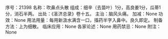 序号：21398
名称：吹鼻点头散
组成：细辛（去苗叶）1分，高良姜1分，瓜蒂1分，消石半两。
出处：《圣济总录》卷十五。
主治：脑风头痛。
加减：None
功效：None
用法用量：每用新汲水满含一口，搐药半字入鼻中。良久即定。
制备方法：上为细散。
临床应用：None
各家论述：None
用药禁忌：None
附注：None
